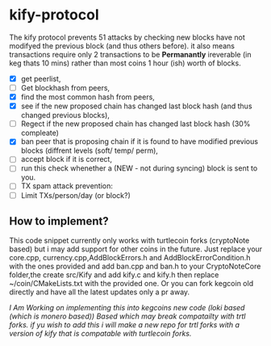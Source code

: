 # kify-protocol
The kify protocol prevents 51 attacks by checking new blocks have not modifyed the previous block (and thus others before). it also means transactions require only 2 transactions to be **Permanantly** ireverable (in keg thats 10 mins) rather than most coins 1 hour (ish) worth of blocks.


- [x] get peerlist,
- [ ] Get blockhash from peers,
- [x] find the most common hash from peers,
- [x] see if the new proposed chain has changed last block hash (and thus changed previous blocks),
- [ ] Regect if the new proposed chain has changed last block hash (30% compleate) 
- [x] ban peer that is proposing chain if it is found to have modified previous blocks (diffrent levels (soft/ temp/ perm),
- [ ] accept block if it is correct,
- [ ] run this check whenether a (NEW - not during syncing) block is sent to you.
- [ ] TX spam attack prevention:
- [ ] Limit TXs/person/day (or block?)
## How to implement?
This code snippet currently only works with turtlecoin forks (cryptoNote based) but i may add support for other coins in the future. Just replace your core.cpp, currency.cpp,AddBlockErrors.h and AddBlockErrorCondition.h with the ones provided and add ban.cpp and ban.h to your CryptoNoteCore folder,the create src/Kify and add kify.c and kify.h then replace ~/coin/CMakeLists.txt with the provided one. Or you can fork kegcoin old directly and have all the latest updates only a pr away.

_I Am Working on implementing this into kegcoins new code (loki based (which is monero based)) Based which may break compatailty with trtl forks. if yu wish to add this i will make a new repo for trtl forks with a version of kify that is compatable with turtlecoin forks._ 
